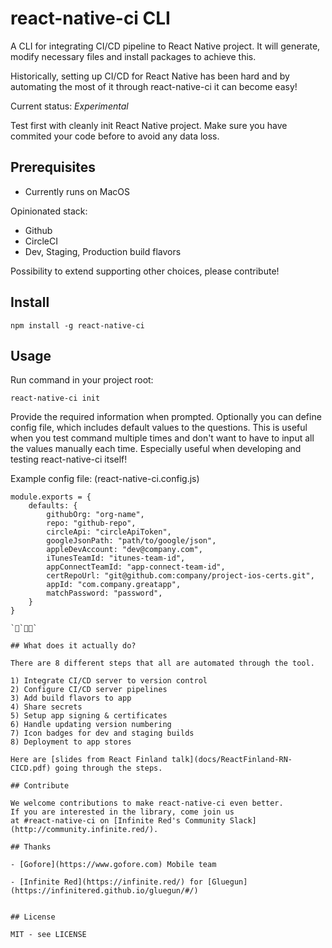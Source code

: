 # react-native-ci CLI

A CLI for integrating CI/CD pipeline to React Native project.
It will generate, modify necessary files and install packages 
to achieve this.

Historically, setting up CI/CD for React Native has been hard and
by automating the most of it through react-native-ci it can become
easy!

Current status: *Experimental*

Test first with cleanly init React Native project.
Make sure you have commited your code before to avoid any data loss.

## Prerequisites

- Currently runs on MacOS

Opinionated stack:

- Github
- CircleCI
- Dev, Staging, Production build flavors

Possibility to extend supporting other choices, please contribute!

## Install

```
npm install -g react-native-ci
```

## Usage

Run command in your project root:

```
react-native-ci init
```

Provide the required information when prompted. Optionally you can define config file, which includes
default values to the questions. This is useful when you test command multiple times and don't want
to have to input all the values manually each time. Especially useful when developing and testing
react-native-ci itself!

Example config file: (react-native-ci.config.js)

```
module.exports = {
    defaults: {
        githubOrg: "org-name",
        repo: "github-repo",
        circleApi: "circleApiToken",
        googleJsonPath: "path/to/google/json",
        appleDevAccount: "dev@company.com",
        iTunesTeamId: "itunes-team-id",
        appConnectTeamId: "app-connect-team-id",
        certRepoUrl: "git@github.com:company/project-ios-certs.git",
        appId: "com.company.greatapp",
        matchPassword: "password",
    }
}

```

## What does it actually do?

There are 8 different steps that all are automated through the tool.

1) Integrate CI/CD server to version control
2) Configure CI/CD server pipelines
3) Add build flavors to app
4) Share secrets
5) Setup app signing & certificates
6) Handle updating version numbering
7) Icon badges for dev and staging builds
8) Deployment to app stores

Here are [slides from React Finland talk](docs/ReactFinland-RN-CICD.pdf) going through the steps.

## Contribute

We welcome contributions to make react-native-ci even better. 
If you are interested in the library, come join us
at #react-native-ci on [Infinite Red's Community Slack](http://community.infinite.red/).
 
## Thanks

- [Gofore](https://www.gofore.com) Mobile team

- [Infinite Red](https://infinite.red/) for [Gluegun](https://infinitered.github.io/gluegun/#/)


## License

MIT - see LICENSE

